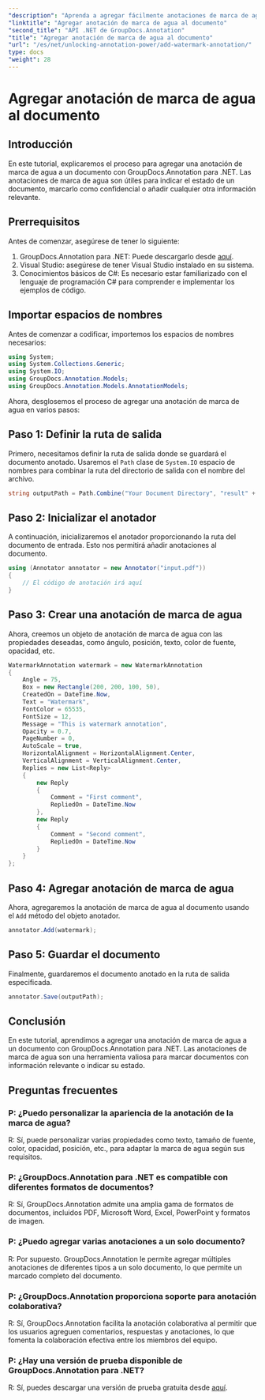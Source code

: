 ```yaml
---
"description": "Aprenda a agregar fácilmente anotaciones de marca de agua a sus documentos con GroupDocs.Annotation para .NET. Mejore la claridad y la seguridad de sus documentos."
"linktitle": "Agregar anotación de marca de agua al documento"
"second_title": "API .NET de GroupDocs.Annotation"
"title": "Agregar anotación de marca de agua al documento"
"url": "/es/net/unlocking-annotation-power/add-watermark-annotation/"
type: docs
"weight": 28
---
```


# Agregar anotación de marca de agua al documento

## Introducción
En este tutorial, explicaremos el proceso para agregar una anotación de marca de agua a un documento con GroupDocs.Annotation para .NET. Las anotaciones de marca de agua son útiles para indicar el estado de un documento, marcarlo como confidencial o añadir cualquier otra información relevante.

## Prerrequisitos

Antes de comenzar, asegúrese de tener lo siguiente:

1. GroupDocs.Annotation para .NET: Puede descargarlo desde [aquí](https://releases.groupdocs.com/annotation/net/).
2. Visual Studio: asegúrese de tener Visual Studio instalado en su sistema.
3. Conocimientos básicos de C#: Es necesario estar familiarizado con el lenguaje de programación C# para comprender e implementar los ejemplos de código.

## Importar espacios de nombres

Antes de comenzar a codificar, importemos los espacios de nombres necesarios:

```csharp
using System;
using System.Collections.Generic;
using System.IO;
using GroupDocs.Annotation.Models;
using GroupDocs.Annotation.Models.AnnotationModels;
```

Ahora, desglosemos el proceso de agregar una anotación de marca de agua en varios pasos:

## Paso 1: Definir la ruta de salida

Primero, necesitamos definir la ruta de salida donde se guardará el documento anotado. Usaremos el `Path` clase de `System.IO` espacio de nombres para combinar la ruta del directorio de salida con el nombre del archivo.

```csharp
string outputPath = Path.Combine("Your Document Directory", "result" + Path.GetExtension("input.pdf"));
```

## Paso 2: Inicializar el anotador

A continuación, inicializaremos el anotador proporcionando la ruta del documento de entrada. Esto nos permitirá añadir anotaciones al documento.

```csharp
using (Annotator annotator = new Annotator("input.pdf"))
{
    // El código de anotación irá aquí
}
```

## Paso 3: Crear una anotación de marca de agua

Ahora, creemos un objeto de anotación de marca de agua con las propiedades deseadas, como ángulo, posición, texto, color de fuente, opacidad, etc.

```csharp
WatermarkAnnotation watermark = new WatermarkAnnotation
{
    Angle = 75,
    Box = new Rectangle(200, 200, 100, 50),
    CreatedOn = DateTime.Now,
    Text = "Watermark",
    FontColor = 65535,
    FontSize = 12,
    Message = "This is watermark annotation",
    Opacity = 0.7,
    PageNumber = 0,
    AutoScale = true,
    HorizontalAlignment = HorizontalAlignment.Center,
    VerticalAlignment = VerticalAlignment.Center,
    Replies = new List<Reply>
    {
        new Reply
        {
            Comment = "First comment",
            RepliedOn = DateTime.Now
        },
        new Reply
        {
            Comment = "Second comment",
            RepliedOn = DateTime.Now
        }
    }
};
```

## Paso 4: Agregar anotación de marca de agua

Ahora, agregaremos la anotación de marca de agua al documento usando el `Add` método del objeto anotador.

```csharp
annotator.Add(watermark);
```

## Paso 5: Guardar el documento

Finalmente, guardaremos el documento anotado en la ruta de salida especificada.

```csharp
annotator.Save(outputPath);
```

## Conclusión

En este tutorial, aprendimos a agregar una anotación de marca de agua a un documento con GroupDocs.Annotation para .NET. Las anotaciones de marca de agua son una herramienta valiosa para marcar documentos con información relevante o indicar su estado.

## Preguntas frecuentes

### P: ¿Puedo personalizar la apariencia de la anotación de la marca de agua?

R: Sí, puede personalizar varias propiedades como texto, tamaño de fuente, color, opacidad, posición, etc., para adaptar la marca de agua según sus requisitos.

### P: ¿GroupDocs.Annotation para .NET es compatible con diferentes formatos de documentos?

R: Sí, GroupDocs.Annotation admite una amplia gama de formatos de documentos, incluidos PDF, Microsoft Word, Excel, PowerPoint y formatos de imagen.

### P: ¿Puedo agregar varias anotaciones a un solo documento?

R: Por supuesto. GroupDocs.Annotation le permite agregar múltiples anotaciones de diferentes tipos a un solo documento, lo que permite un marcado completo del documento.

### P: ¿GroupDocs.Annotation proporciona soporte para anotación colaborativa?

R: Sí, GroupDocs.Annotation facilita la anotación colaborativa al permitir que los usuarios agreguen comentarios, respuestas y anotaciones, lo que fomenta la colaboración efectiva entre los miembros del equipo.

### P: ¿Hay una versión de prueba disponible de GroupDocs.Annotation para .NET?

R: Sí, puedes descargar una versión de prueba gratuita desde [aquí](https://releases.groupdocs.com/).